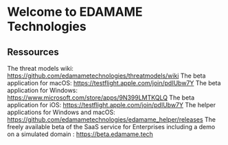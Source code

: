 # Welcome to EDAMAME Technologies
## Ressources
The threat models wiki: https://github.com/edamametechnologies/threatmodels/wiki
The beta application for macOS: https://testflight.apple.com/join/pdIUbw7Y
The beta application for Windows: https://www.microsoft.com/store/apps/9N399LMTKQLQ
The beta application for iOS: https://testflight.apple.com/join/pdIUbw7Y
The helper applications for Windows and macOS: https://github.com/edamametechnologies/edamame_helper/releases
The freely available beta of the SaaS service for Enterprises including a demo on a simulated domain : https://beta.edamame.tech
